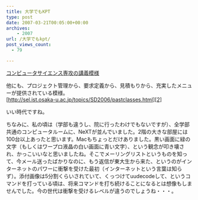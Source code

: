 ```yaml
---
title: 大学でもKPT
type: post
date: 2007-03-21T00:05:00+00:00
archives:
    - 2007
url: /大学でもkpt/
post_views_count:
  - 79

---
```

[コンピュータサイエンス専攻の講義模様][1]

他にも、プロジェクト管理から、要求定義から、見積もりから、充実したメニューが提供されている模様。  
[http://sel.ist.osaka-u.ac.jp/topics/SD2006/pastclasses.html][2]

いい時代ですね。

ちなみに、私の頃は（学部も違うし、院に行ったわけでもないですが）、全学部共通のコンピュータルームに、NeXTが並んでいました。2階の大きな部屋には100台以上あったと思います。Macもちょっとだけありました。黒い画面に緑の文字（もしくはワープロ液晶の白い画面に青い文字）、という観念が叩き壊され、かっこいいなと思いましたね。そこでメーリングリストというものを知って、今メール送ったばかりなのに、もう返信が東大生から来た、というのがインターネットのパワーに衝撃を受けた最初（インターネットという言葉は知らず）。添付画像は5分割くらいされていて、くっつけてuudecodeして、というコマンドを打っている頃は、将来コマンドを打ち続けることになるとは想像もしませんでした。今の世代は衝撃を受けるレベルが違うのでしょうね・・・。

 [1]: http://sel.ist.osaka-u.ac.jp/topics/SD2006/
 [2]: http://sel.ist.osaka-u.ac.jp/topics/SD2006/pastclasses.html "http://sel.ist.osaka-u.ac.jp/topics/SD2006/pastclasses.html"